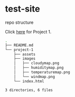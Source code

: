 # test-site

repo structure

Click [here](https://udaykapur.github.io/test-site/project-1/) for Project 1.

```bash
.
├── README.md
└── project-1
    ├── assets
    ├── images
    │   ├── cloudymap.png
    │   ├── humiditymap.png
    │   ├── temperaturemap.png
    │   └── windmap.png
    └── index.html

3 directories, 6 files
```
